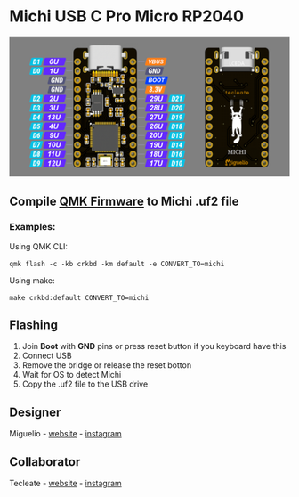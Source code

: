 # Michi USB C Pro Micro RP2040

![michi-pro-micro](https://github.com/ci-bus/michi/blob/master/pinout.jpeg)

## Compile [QMK Firmware](https://docs.qmk.fm/) to Michi .uf2 file 

### Examples:
Using QMK CLI:
```
qmk flash -c -kb crkbd -km default -e CONVERT_TO=michi
```
Using make:
```
make crkbd:default CONVERT_TO=michi
```

## Flashing

1. Join **Boot** with **GND** pins or press reset button if you keyboard have this
2. Connect USB
3. Remove the bridge or release the reset botton
4. Wait for OS to detect Michi
5. Copy the .uf2 file to the USB drive

## Designer

Miguelio - [website](https://miguelio.com/) - [instagram](https://www.instagram.com/migueliokeyboards/)
  
## Collaborator

Tecleate - [website](https://tecleate.com/) - [instagram](https://www.instagram.com/tecleate/)